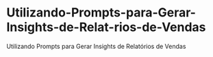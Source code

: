 # Utilizando-Prompts-para-Gerar-Insights-de-Relat-rios-de-Vendas
Utilizando Prompts para Gerar Insights de Relatórios de Vendas

